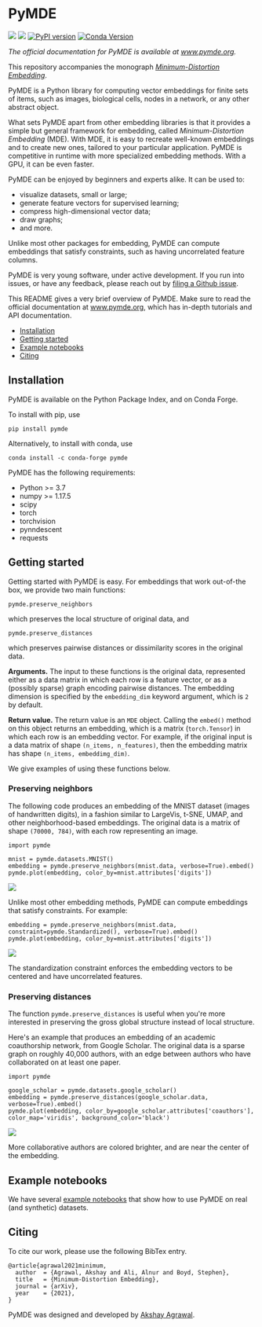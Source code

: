 # PyMDE
![](https://github.com/cvxgrp/pymde/workflows/Test/badge.svg) ![](https://github.com/cvxgrp/pymde/workflows/Deploy/badge.svg) [![PyPI version](https://badge.fury.io/py/pymde.svg)](https://badge.fury.io/py/pymde) [![Conda Version](https://img.shields.io/conda/vn/conda-forge/pymde.svg)](https://anaconda.org/conda-forge/pymde)

*The official documentation for PyMDE is available at www.pymde.org.*

This repository accompanies the monograph [*Minimum-Distortion Embedding*](https://web.stanford.edu/~boyd/papers/min_dist_emb.html).

PyMDE is a Python library for computing vector embeddings for finite sets of
items, such as images, biological cells, nodes in a network, or any other
abstract object.

What sets PyMDE apart from other embedding libraries is that it provides a
simple but general framework for embedding, called _Minimum-Distortion
Embedding_ (MDE). With MDE, it is easy to recreate well-known embeddings and to
create new ones, tailored to your particular application. PyMDE is competitive
in runtime with more specialized embedding methods. With a GPU, it can be
even faster.

PyMDE can be enjoyed by beginners and experts alike. It can be used to:

* visualize datasets, small or large;
* generate feature vectors for supervised learning;
* compress high-dimensional vector data;
* draw graphs;
* and more.

Unlike most other packages for embedding, PyMDE can compute embeddings that satisfy
constraints, such as having uncorrelated feature columns. 

PyMDE is very young software, under active development. If you run into issues,
or have any feedback, please reach out by [filing a Github
issue](https://github.com/cvxgrp/pymde/issues).

This README gives a very brief overview of PyMDE. Make sure to read the 
official documentation at www.pymde.org, which has in-depth tutorials
and API documentation.

- [Installation](#installation)
- [Getting started](#getting-started)
- [Example notebooks](#example-notebooks)
- [Citing](#citing)

## Installation
PyMDE is available on the Python Package Index, and on Conda Forge.

To install with pip, use

```
pip install pymde
```

Alternatively, to install with conda, use

```
conda install -c conda-forge pymde
```

PyMDE has the following requirements:

* Python >= 3.7
* numpy >= 1.17.5
* scipy
* torch
* torchvision
* pynndescent
* requests

## Getting started
Getting started with PyMDE is easy. For embeddings that work out-of-the box, we provide two main functions:

```python3
pymde.preserve_neighbors
```

which preserves the local structure of original data, and 

```python3
pymde.preserve_distances
```

which preserves pairwise distances or dissimilarity scores in the original
data.

**Arguments.** The input to these functions is the original data, represented
either as a data matrix in which each row is a feature vector, or as a
(possibly sparse) graph encoding pairwise distances. The embedding dimension is
specified by the `embedding_dim` keyword argument, which is `2` by default.

**Return value.** The return value is an `MDE` object. Calling the `embed()`
method on this object returns an embedding, which is a matrix
(`torch.Tensor`) in which each row is an embedding vector. For example, if the
original input is a data matrix of shape `(n_items, n_features)`, then the
embedding matrix has shape `(n_items, embeddimg_dim)`.

We give examples of using these functions below. 

### Preserving neighbors
The following code produces an embedding of the MNIST dataset (images of
handwritten digits), in a fashion similar to LargeVis, t-SNE, UMAP, and other
neighborhood-based embeddings. The original data is a matrix of shape `(70000,
784)`, with each row representing an image.

```python3
import pymde

mnist = pymde.datasets.MNIST()
embedding = pymde.preserve_neighbors(mnist.data, verbose=True).embed()
pymde.plot(embedding, color_by=mnist.attributes['digits'])
```

![](https://github.com/cvxgrp/pymde/blob/main/images/mnist.png?raw=true)

Unlike most other embedding methods, PyMDE can compute embeddings that satisfy
constraints. For example:

```python3
embedding = pymde.preserve_neighbors(mnist.data, constraint=pymde.Standardized(), verbose=True).embed()
pymde.plot(embedding, color_by=mnist.attributes['digits'])
```

![](https://github.com/cvxgrp/pymde/blob/main/images/mnist_std.png?raw=true)

The standardization constraint enforces the embedding vectors to be centered
and have uncorrelated features.


### Preserving distances
The function `pymde.preserve_distances` is useful when you're more interested
in preserving the gross global structure instead of local structure. 

Here's an example that produces an embedding of an academic coauthorship
network, from Google Scholar. The original data is a sparse graph on roughly
40,000 authors, with an edge between authors who have collaborated on at least
one paper.

```python3
import pymde

google_scholar = pymde.datasets.google_scholar()
embedding = pymde.preserve_distances(google_scholar.data, verbose=True).embed()
pymde.plot(embedding, color_by=google_scholar.attributes['coauthors'], color_map='viridis', background_color='black')
```

![](https://github.com/cvxgrp/pymde/blob/main/images/scholar.jpg?raw=true)

More collaborative authors are colored brighter, and are near the center of the
embedding.


## Example notebooks
We have several [example notebooks](https://github.com/cvxgrp/pymde/tree/main/examples) that show how to use PyMDE on real (and synthetic) datasets.

## Citing
To cite our work, please use the following BibTex entry.

```
@article{agrawal2021minimum,
  author  = {Agrawal, Akshay and Ali, Alnur and Boyd, Stephen},
  title   = {Minimum-Distortion Embedding},
  journal = {arXiv},
  year    = {2021},
}
```

PyMDE was designed and developed by [Akshay Agrawal](https://www.akshayagrawal.com/).
